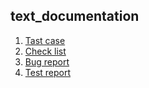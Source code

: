 ## text_documentation

1. [Tast case](https://github.com/6Glow/Test-case/blob/main/Test-case.md)
2. [Check list](https://github.com/6Glow/Check_list/blob/main/Check_list.md)
3. [Bug report](https://github.com/6Glow/Bug-report-/blob/main/Bug_report.md)
4. [Test report](https://github.com/6Glow/Test_report/blob/main/Test_report.md)

